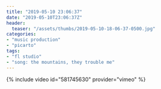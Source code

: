 ```yaml
---
title: "2019-05-10 23:06:37"
date: "2019-05-10T23:06:37Z"
header:
  teaser: "/assets/thumbs/2019-05-10-18-06-37-0500.jpg"
categories:
- "music production"
- "picarto"
tags:
- "fl studio"
- "song: the mountains, they trouble me"
---
```

{% include video id="581745630" provider="vimeo" %}
